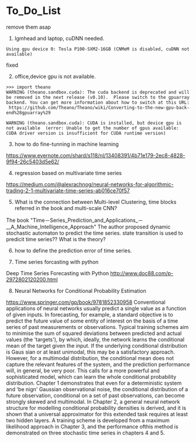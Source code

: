 # To_Do_List
remove them asap
1. lgmhead and laptop, cuDNN needed.
```
Using gpu device 0: Tesla P100-SXM2-16GB (CNMeM is disabled, cuDNN not available)

```
fixed

2. office,device gpu is  not available.
```
>>> import theano
WARNING (theano.sandbox.cuda): The cuda backend is deprecated and will be removed in the next release (v0.10).  Please switch to the gpuarray backend. You can get more information about how to switch at this URL:
 https://github.com/Theano/Theano/wiki/Converting-to-the-new-gpu-back-end%28gpuarray%29

WARNING (theano.sandbox.cuda): CUDA is installed, but device gpu is not available  (error: Unable to get the number of gpus available: CUDA driver version is insufficient for CUDA runtime version)

```

3. how to do fine-tunning in machine learning

https://www.evernote.com/shard/s118/nl/13408391/4b71e179-2ec8-4828-9f94-26c5403d5e62/

4. regression based on multivariate time series

https://medium.com/@alexrachnog/neural-networks-for-algorithmic-trading-2-1-multivariate-time-series-ab016ce70f57

5. What is the connection between Multi-level Clustering, time blocks referred in the book and multi-scale CNN?

The book "Time－Series_Prediction_and_Applications_－__A_Machine_Intelligence_Approach" 
The author proposed dynamic stochastic automaton to predict the time series. state transition is used to predicit time series??
What is the theory?

6. how to define the prediction error of time series.

7. Time series forcasting with python

Deep Time Series Forecasting with Python 
http://www.doc88.com/p-2972802120200.html

8. Neural Networks for Conditional Probability Estimation

https://www.springer.com/gp/book/9781852330958
Conventional applications of neural networks usually predict a single value as a function of given inputs. In forecasting, for example, a standard objective is to predict the future value of some entity of interest on the basis of a time series of past measurements or observations. Typical training schemes aim to minimise the sum of squared deviations between predicted and actual values (the 'targets'), by which, ideally, the network learns the conditional mean of the target given the input. If the underlying conditional distribution is Gaus­ sian or at least unimodal, this may be a satisfactory approach. However, for a multimodal distribution, the conditional mean does not capture the relevant features of the system, and the prediction performance will, in general, be very poor. This calls for a more powerful and sophisticated model, which can learn the whole conditional probability distribution. Chapter 1 demonstrates that even for a deterministic system and 'be­ nign' Gaussian observational noise, the conditional distribution of a future observation, conditional on a set of past observations, can become strongly skewed and multimodal. In Chapter 2, a general neural network structure for modelling conditional probability densities is derived, and it is shown that a universal approximator for this extended task requires at least two hidden layers. A training scheme is developed from a maximum likelihood approach in Chapter 3, and the performance ofthis method is demonstrated on three stochastic time series in chapters 4 and 5.
